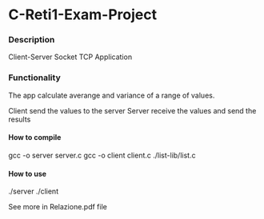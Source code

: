 # C-Reti1-Exam-Project

### Description

Client-Server Socket TCP Application

### Functionality

The app calculate averange and variance of a range of values.

Client send the values to the server
Server receive the values and send the results

#### How to compile

gcc -o server server.c
gcc -o client client.c ./list-lib/list.c

#### How to use

./server <port-number>
./client <server-ip> <port-number>


See more in Relazione.pdf file